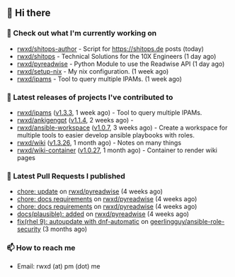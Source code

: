 ## 👋 Hi there

### 👷 Check out what I'm currently working on


- [rwxd/shitops-author](https://github.com/rwxd/shitops-author) - Script for https://shitops.de posts (today)
- [rwxd/shitops](https://github.com/rwxd/shitops) - Technical Solutions for the 10X Engineers (1 day ago)
- [rwxd/pyreadwise](https://github.com/rwxd/pyreadwise) - Python Module to use the Readwise API (1 day ago)
- [rwxd/setup-nix](https://github.com/rwxd/setup-nix) - My nix configuration. (1 week ago)
- [rwxd/ipams](https://github.com/rwxd/ipams) - Tool to query multiple IPAMs. (1 week ago)

### 🔭 Latest releases of projects I've contributed to


- [rwxd/ipams](https://github.com/rwxd/ipams) ([v1.3.3](https://github.com/rwxd/ipams/releases/tag/v1.3.3), 1 week ago) - Tool to query multiple IPAMs.
- [rwxd/ankigengpt](https://github.com/rwxd/ankigengpt) ([v1.1.4](https://github.com/rwxd/ankigengpt/releases/tag/v1.1.4), 2 weeks ago) - 
- [rwxd/ansible-workspace](https://github.com/rwxd/ansible-workspace) ([v1.0.7](https://github.com/rwxd/ansible-workspace/releases/tag/v1.0.7), 3 weeks ago) - Create a workspace for multiple tools to easier develop ansible playbooks with roles.
- [rwxd/wiki](https://github.com/rwxd/wiki) ([v1.3.26](https://github.com/rwxd/wiki/releases/tag/v1.3.26), 1 month ago) - Notes on many things
- [rwxd/wiki-container](https://github.com/rwxd/wiki-container) ([v1.0.27](https://github.com/rwxd/wiki-container/releases/tag/v1.0.27), 1 month ago) - Container to render wiki pages

### 🔨 Latest Pull Requests I published


- [chore: update](https://github.com/rwxd/pyreadwise/pull/51) on [rwxd/pyreadwise](https://github.com/rwxd/pyreadwise) (4 weeks ago)
- [chore: docs requirements](https://github.com/rwxd/pyreadwise/pull/50) on [rwxd/pyreadwise](https://github.com/rwxd/pyreadwise) (4 weeks ago)
- [chore: docs requirements](https://github.com/rwxd/pyreadwise/pull/49) on [rwxd/pyreadwise](https://github.com/rwxd/pyreadwise) (4 weeks ago)
- [docs(plausible): added](https://github.com/rwxd/pyreadwise/pull/48) on [rwxd/pyreadwise](https://github.com/rwxd/pyreadwise) (4 weeks ago)
- [fix(rhel 9): autoupdate with dnf-automatic](https://github.com/geerlingguy/ansible-role-security/pull/115) on [geerlingguy/ansible-role-security](https://github.com/geerlingguy/ansible-role-security) (3 months ago)

### 📫 How to reach me

- Email: rwxd (at) pm (dot) me
